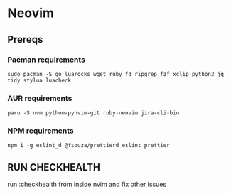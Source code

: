 # Neovim

## Prereqs

### Pacman requirements
```
sudo pacman -S go luarocks wget ruby fd ripgrep fzf xclip python3 jq tidy stylua luacheck
```

### AUR requirements

```
paru -S nvm python-pynvim-git ruby-neovim jira-cli-bin
```

### NPM requirements
```
npm i -g eslint_d @fsouza/prettierd eslint prettier
```

## RUN CHECKHEALTH
run :checkhealth from inside nvim and fix other issues
